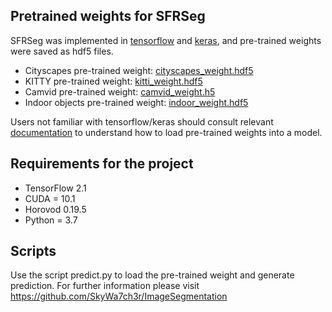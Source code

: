 ## Pretrained weights for SFRSeg

SFRSeg was implemented in [tensorflow](https://www.tensorflow.org/) and [keras](https://keras.io/), and pre-trained weights were saved as hdf5 files. 

* Cityscapes pre-trained weight: [cityscapes_weight.hdf5](https://cloudstor.aarnet.edu.au/plus/s/JO9ij8gZNZ2bLHz/download)
* KITTY pre-trained weight: [kitti_weight.hdf5](https://cloudstor.aarnet.edu.au/plus/s/OvRHlSBfuqEdTt2/download)
* Camvid pre-trained weight: [camvid_weight.h5](https://cloudstor.aarnet.edu.au/plus/s/jqdoxoUyCDkbcm9/download)
* Indoor objects pre-trained weight: [indoor_weight.hdf5](https://cloudstor.aarnet.edu.au/plus/s/4NVp0yZZZYXjUWG/download)

Users not familiar with tensorflow/keras should consult relevant [documentation](https://www.tensorflow.org/guide/keras/save_and_serialize) to understand how to load pre-trained weights into a model.

## Requirements for the project

* TensorFlow 2.1
* CUDA = 10.1
* Horovod 0.19.5
* Python = 3.7

## Scripts

Use the script predict.py to load the pre-trained weight and generate prediction. For further information please visit
https://github.com/SkyWa7ch3r/ImageSegmentation


